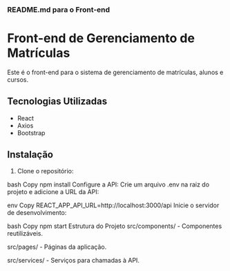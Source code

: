 ### README.md para o Front-end

# Front-end de Gerenciamento de Matrículas

Este é o front-end para o sistema de gerenciamento de matrículas, alunos e cursos.

## Tecnologias Utilizadas

- React
- Axios
- Bootstrap

## Instalação

1. Clone o repositório:

bash
Copy
npm install
Configure a API:
Crie um arquivo .env na raiz do projeto e adicione a URL da API:

env
Copy
REACT_APP_API_URL=http://localhost:3000/api
Inicie o servidor de desenvolvimento:

bash
Copy
npm start
Estrutura do Projeto
src/components/ - Componentes reutilizáveis.

src/pages/ - Páginas da aplicação.

src/services/ - Serviços para chamadas à API.
